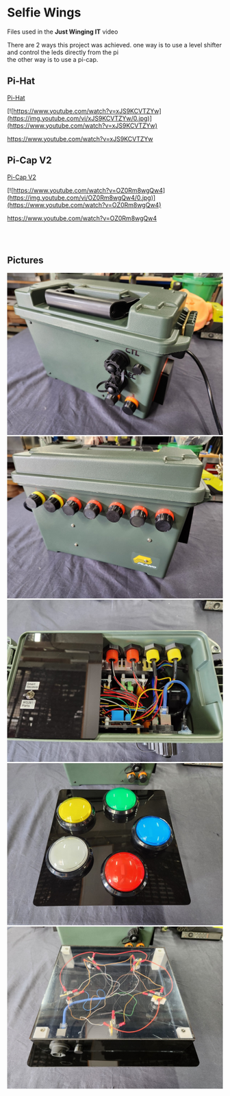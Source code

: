 # Selfie Wings

Files used in the <b>Just Winging IT</b> video

There are 2 ways this project was achieved.
one way is to use a level shifter and control the leds directly from the pi<br>
the other way is to use a pi-cap.<br>

## Pi-Hat
<a href=https://github.com/DnG-Crafts/Selfie-Wings/tree/main/Pi-Hat>Pi-Hat</a>
<br>

[![https://www.youtube.com/watch?v=xJS9KCVTZYw](https://img.youtube.com/vi/xJS9KCVTZYw/0.jpg)](https://www.youtube.com/watch?v=xJS9KCVTZYw)

https://www.youtube.com/watch?v=xJS9KCVTZYw<br>



 

## Pi-Cap V2
<a href=https://github.com/DnG-Crafts/Selfie-Wings/tree/main/Pi-Cap>Pi-Cap V2</a>
<br>

[![https://www.youtube.com/watch?v=OZ0Rm8wgQw4](https://img.youtube.com/vi/OZ0Rm8wgQw4/0.jpg)](https://www.youtube.com/watch?v=OZ0Rm8wgQw4)

https://www.youtube.com/watch?v=OZ0Rm8wgQw4<br>

<br>
<br>





## Pictures

<img src=https://github.com/DnG-Crafts/Selfie-Wings/blob/main/1.jpg><br>
<img src=https://github.com/DnG-Crafts/Selfie-Wings/blob/main/2.jpg><br>
<img src=https://github.com/DnG-Crafts/Selfie-Wings/blob/main/3.jpg><br>
<img src=https://github.com/DnG-Crafts/Selfie-Wings/blob/main/4.jpg><br>
<img src=https://github.com/DnG-Crafts/Selfie-Wings/blob/main/5.jpg><br>
 
